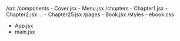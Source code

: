 /src
  /components
    - Cover.jsx
    - Menu.jsx
  /chapters
    - Chapter1.jsx
    - Chapter2.jsx
    ...
    - Chapter25.jsx
  /pages
    - Book.jsx
  /styles
    - ebook.css
  - App.jsx
  - main.jsx
